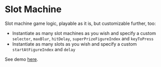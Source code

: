 # Slot Machine

Slot machine game logic, playable as it is, but customizable further, too:

* Instantiate as many slot machines as you wish and specify a custom `selector`, `maxBlur`, `hitDelay`, `superPrizeFigureIndex` and `keyToPress`
* Instantiate as many slots as you wish and specify a custom `startAtFigureIndex` and `delay`

See demo [here](http://www.niccolomineo.com/demos/slot-machine/).
